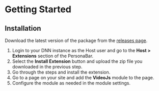 ---
---

# Getting Started

## Installation

Download the latest version of the package from the [releases page](https://github.com/yog-it/DnnVideoJs/releases).

1. Login to your DNN instance as the Host user and go to the **Host > Extensions** section of the PersonaBar.
1. Select the **Install Extension** button and upload the zip file you downloaded in the previous step.
1. Go through the steps and install the extension.
1. Go to a page on your site and add the **VideoJs** module to the page.					
1. Configure the module as needed in the module settings.
